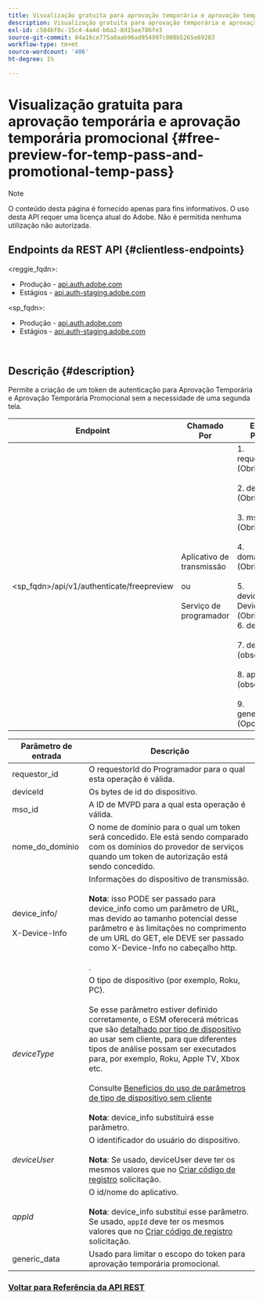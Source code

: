 ```yaml
---
title: Visualização gratuita para aprovação temporária e aprovação temporária promocional
description: Visualização gratuita para aprovação temporária e aprovação temporária promocional
exl-id: c584bf0c-15c4-4a4d-b6a2-8d15ee786fe3
source-git-commit: 84a16ce775a0aab96ad954997c008b5265e69283
workflow-type: tm+mt
source-wordcount: '406'
ht-degree: 1%

---
```


# Visualização gratuita para aprovação temporária e aprovação temporária promocional {#free-preview-for-temp-pass-and-promotional-temp-pass}

>[!NOTE]
>
>O conteúdo desta página é fornecido apenas para fins informativos. O uso desta API requer uma licença atual do Adobe. Não é permitida nenhuma utilização não autorizada.

## Endpoints da REST API {#clientless-endpoints}

&lt;reggie_fqdn>:

* Produção - [api.auth.adobe.com](http://api.auth.adobe.com/)
* Estágios - [api.auth-staging.adobe.com](http://api.auth-staging.adobe.com/)

&lt;sp_fqdn>:

* Produção - [api.auth.adobe.com](http://api.auth.adobe.com/)
* Estágios - [api.auth-staging.adobe.com](http://api.auth-staging.adobe.com/)

</br>

## Descrição {#description}

Permite a criação de um token de autenticação para Aprovação Temporária e Aprovação Temporária Promocional sem a necessidade de uma segunda tela.


| Endpoint | Chamado  </br>Por | Entrada   </br>Params | HTTP  </br>Método | Resposta | HTTP  </br>Resposta |
| --- | --- | --- | --- | --- | --- |
| &lt;sp_fqdn>/api/v1/authenticate/freepreview | Aplicativo de transmissão</br></br>ou</br></br>Serviço de programador | 1. requestor_id (Obrigatório)</br>    </br>2.  deviceId (Obrigatório)</br>    </br>3.  mso_id (Obrigatório)</br>    </br>4.  domain_name (Obrigatório)</br>    </br>5.  device_info/X-Device-Info (Obrigatório)</br>6.  deviceType</br>    </br>7.  deviceUser (obsoleto)</br>    </br>8.  appId (obsoleto)</br>    </br>9.  generic_data (Opcional) | POST | A resposta bem-sucedida será 204 Sem conteúdo, indicando que o token foi criado com êxito e está pronto para uso para os fluxos de autorização. | 204 - Sem conteúdo   </br>400 - Solicitação inválida |

<div>


| Parâmetro de entrada | Descrição |
| --- | --- |
| requestor_id | O requestorId do Programador para o qual esta operação é válida. |
| deviceId | Os bytes de id do dispositivo. |
| mso_id | A ID de MVPD para a qual esta operação é válida. |
| nome_do_domínio | O nome de domínio para o qual um token será concedido. Ele está sendo comparado com os domínios do provedor de serviços quando um token de autorização está sendo concedido. |
| device_info/</br></br>X-Device-Info | Informações do dispositivo de transmissão.</br></br>**Nota**: isso PODE ser passado para device_info como um parâmetro de URL, mas devido ao tamanho potencial desse parâmetro e às limitações no comprimento de um URL do GET, ele DEVE ser passado como X-Device-Info no cabeçalho http. </br></br><!--See the full details in [Passing Device and Connection Information](http://tve.helpdocsonline.com/passing-device-information)-->. |
| _deviceType_ | O tipo de dispositivo (por exemplo, Roku, PC).</br></br>Se esse parâmetro estiver definido corretamente, o ESM oferecerá métricas que são [detalhado por tipo de dispositivo](/help/authentication/entitlement-service-monitoring-overview.md#clientless_device_type) ao usar sem cliente, para que diferentes tipos de análise possam ser executados para, por exemplo, Roku, Apple TV, Xbox etc.</br></br>Consulte [Benefícios do uso de parâmetros de tipo de dispositivo sem cliente ](/help/authentication/benefits-of-using-the-clientless-devicetype-parameter-in-pass-metrics.md)</br></br>**Nota**: device_info substituirá esse parâmetro. |
| _deviceUser_ | O identificador do usuário do dispositivo.</br></br>**Nota**: Se usado, deviceUser deve ter os mesmos valores que no [Criar código de registro](/help/authentication/registration-code-request.md) solicitação. |
| _appId_ | O id/nome do aplicativo. </br></br>**Nota**: device_info substitui esse parâmetro. Se usado, `appId` deve ter os mesmos valores que no [Criar código de registro](/help/authentication/registration-code-request.md) solicitação. |
| generic_data | Usado para limitar o escopo do token para aprovação temporária promocional. |


### [Voltar para Referência da API REST](/help/authentication/rest-api-reference.md)
